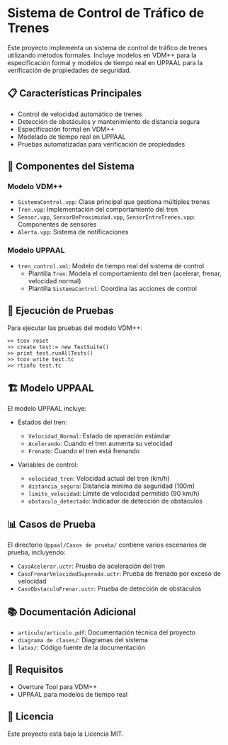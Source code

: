 # Sistema de Control de Tráfico de Trenes

Este proyecto implementa un sistema de control de tráfico de trenes utilizando métodos formales. Incluye modelos en VDM++ para la especificación formal y modelos de tiempo real en UPPAAL para la verificación de propiedades de seguridad.

## 📋 Características Principales

- Control de velocidad automático de trenes
- Detección de obstáculos y mantenimiento de distancia segura
- Especificación formal en VDM++
- Modelado de tiempo real en UPPAAL
- Pruebas automatizadas para verificación de propiedades

## 🚂 Componentes del Sistema

### Modelo VDM++
- `SistemaControl.vpp`: Clase principal que gestiona múltiples trenes
- `Tren.vpp`: Implementación del comportamiento del tren
- `Sensor.vpp`, `SensorDeProximidad.vpp`, `SensorEntreTrenes.vpp`: Componentes de sensores
- `Alerta.vpp`: Sistema de notificaciones

### Modelo UPPAAL
- `tren_control.xml`: Modelo de tiempo real del sistema de control
  - Plantilla `Tren`: Modela el comportamiento del tren (acelerar, frenar, velocidad normal)
  - Plantilla `SistemaControl`: Coordina las acciones de control

## 🚀 Ejecución de Pruebas

Para ejecutar las pruebas del modelo VDM++:

```vdmpp
>> tcov reset
>> create test:= new TestSuite()
>> print test.runAllTests()
>> tcov write test.tc
>> rtinfo test.tc
```

## 🏗️ Modelo UPPAAL

El modelo UPPAAL incluye:
- Estados del tren:
  - `Velocidad_Normal`: Estado de operación estándar
  - `Acelerando`: Cuando el tren aumenta su velocidad
  - `Frenado`: Cuando el tren está frenando

- Variables de control:
  - `velocidad_tren`: Velocidad actual del tren (km/h)
  - `distancia_segura`: Distancia mínima de seguridad (100m)
  - `limite_velocidad`: Límite de velocidad permitido (90 km/h)
  - `obstaculo_detectado`: Indicador de detección de obstáculos

## 📊 Casos de Prueba

El directorio `Uppaal/Casos de prueba/` contiene varios escenarios de prueba, incluyendo:
- `CasoAcelerar.uctr`: Prueba de aceleración del tren
- `CasoFrenarVelocidadSuperada.uctr`: Prueba de frenado por exceso de velocidad
- `CasoObstaculoFrenar.uctr`: Prueba de detección de obstáculos

## 📚 Documentación Adicional

- `articulo/articulo.pdf`: Documentación técnica del proyecto
- `diagrama de clases/`: Diagramas del sistema
- `latex/`: Código fuente de la documentación

## 📝 Requisitos

- Overture Tool para VDM++
- UPPAAL para modelos de tiempo real

## 📄 Licencia

Este proyecto está bajo la Licencia MIT.
